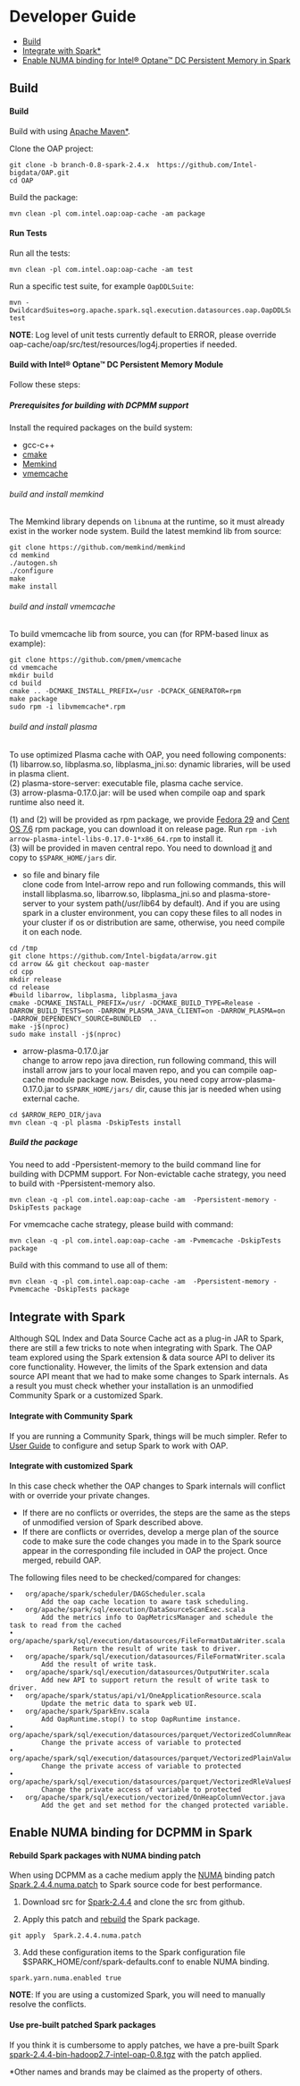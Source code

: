 # Developer Guide

* [Build](#Build)
* [Integrate with Spark\*](#integrate-with-spark)
* [Enable NUMA binding for Intel® Optane™ DC Persistent Memory in Spark](#enable-numa-binding-for-dcpmm-in-spark)

## Build

#### Build

Build with using [Apache Maven\*](http://maven.apache.org/).

Clone the OAP project:

```
git clone -b branch-0.8-spark-2.4.x  https://github.com/Intel-bigdata/OAP.git
cd OAP
```

Build the package:

```
mvn clean -pl com.intel.oap:oap-cache -am package
```

#### Run Tests

Run all the tests:
```
mvn clean -pl com.intel.oap:oap-cache -am test
```
Run a specific test suite, for example `OapDDLSuite`:
```
mvn -DwildcardSuites=org.apache.spark.sql.execution.datasources.oap.OapDDLSuite test
```
**NOTE**: Log level of unit tests currently default to ERROR, please override oap-cache/oap/src/test/resources/log4j.properties if needed.

#### Build with Intel® Optane™ DC Persistent Memory Module

Follow these steps:

##### Prerequisites for building with DCPMM support

Install the required packages on the build system:

- gcc-c++
- [cmake](https://help.directadmin.com/item.php?id=494)
- [Memkind](https://github.com/Intel-bigdata/memkind)
- [vmemcache](https://github.com/pmem/vmemcache)

###### build and install memkind
 The Memkind library depends on `libnuma` at the runtime, so it must already exist in the worker node system. 
   Build the latest memkind lib from source:

```
git clone https://github.com/memkind/memkind
cd memkind
./autogen.sh
./configure
make
make install
   ``` 
###### build and install vmemcache

To build vmemcache lib from source, you can (for RPM-based linux as example):
```
git clone https://github.com/pmem/vmemcache
cd vmemcache
mkdir build
cd build
cmake .. -DCMAKE_INSTALL_PREFIX=/usr -DCPACK_GENERATOR=rpm
make package
sudo rpm -i libvmemcache*.rpm
```
###### build and install plasma
To use optimized Plasma cache with OAP, you need following components:  
    (1) libarrow.so, libplasma.so, libplasma_jni.so: dynamic libraries, will be used in plasma client.   
    (2) plasma-store-server: executable file, plasma cache service.  
    (3) arrow-plasma-0.17.0.jar: will be used when compile oap and spark runtime also need it. 
    
(1) and (2) will be provided as rpm package, we provide [Fedora 29](https://github.com/Intel-bigdata/arrow/releases/download/apache-arrow-0.17.0-intel-oap-0.8/arrow-plasma-intel-libs-0.17.0-1.fc29.x86_64.rpm) and [Cent OS 7.6](https://github.com/Intel-bigdata/arrow/releases/download/apache-arrow-0.17.0-intel-oap-0.8/arrow-plasma-intel-libs-0.17.0-1.el7.x86_64.rpm) rpm package, you can download it on release page.
Run `rpm -ivh arrow-plasma-intel-libs-0.17.0-1*x86_64.rpm` to install it.   
(3) will be provided in maven central repo. You need to download [it](https://repo1.maven.org/maven2/com/intel/arrow/arrow-plasma/0.17.0/arrow-plasma-0.17.0.jar) and copy to `$SPARK_HOME/jars` dir.

- so file and binary file  
  clone code from Intel-arrow repo and run following commands, this will install libplasma.so, libarrow.so, libplasma_jni.so and plasma-store-server to your system path(/usr/lib64 by default). And if you are using spark in a cluster environment, you can copy these files to all nodes in your cluster if os or distribution are same, otherwise, you need compile it on each node.
  
```
cd /tmp
git clone https://github.com/Intel-bigdata/arrow.git
cd arrow && git checkout oap-master
cd cpp
mkdir release
cd release
#build libarrow, libplasma, libplasma_java
cmake -DCMAKE_INSTALL_PREFIX=/usr/ -DCMAKE_BUILD_TYPE=Release -DARROW_BUILD_TESTS=on -DARROW_PLASMA_JAVA_CLIENT=on -DARROW_PLASMA=on -DARROW_DEPENDENCY_SOURCE=BUNDLED  ..
make -j$(nproc)
sudo make install -j$(nproc)
```

- arrow-plasma-0.17.0.jar  
   change to arrow repo java direction, run following command, this will install arrow jars to your local maven repo, and you can compile oap-cache module package now. Beisdes, you need copy arrow-plasma-0.17.0.jar to `$SPARK_HOME/jars/` dir, cause this jar is needed when using external cache.
   
```
cd $ARROW_REPO_DIR/java
mvn clean -q -pl plasma -DskipTests install
```


##### Build the package
You need to add -Ppersistent-memory to the build command line for building with DCPMM support. For Non-evictable cache strategy, you need to build with -Ppersistent-memory also.
```
mvn clean -q -pl com.intel.oap:oap-cache -am  -Ppersistent-memory -DskipTests package
```
For vmemcache cache strategy, please build with command:
```
mvn clean -q -pl com.intel.oap:oap-cache -am -Pvmemcache -DskipTests package
```
Build with this command to use all of them:
```
mvn clean -q -pl com.intel.oap:oap-cache -am  -Ppersistent-memory -Pvmemcache -DskipTests package
```

## Integrate with Spark

Although SQL Index and Data Source Cache act as a plug-in JAR to Spark, there are still a few tricks to note when integrating with Spark. The OAP team explored using the Spark extension & data source API to deliver its core functionality. However, the limits of the Spark extension and data source API meant that we had to make some changes to Spark internals. As a result you must check whether your installation is an unmodified Community Spark or a customized Spark.

#### Integrate with Community Spark

If you are running a Community Spark, things will be much simpler. Refer to [User Guide](User-Guide.md) to configure and setup Spark to work with OAP.

#### Integrate with customized Spark

In this case check whether the OAP changes to Spark internals will conflict with or override your private changes. 

- If there are no conflicts or overrides, the steps are the same as the steps of unmodified version of Spark described above. 
- If there are conflicts or overrides, develop a merge plan of the source code to make sure the code changes you made in to the Spark source appear in the corresponding file included in OAP the project. Once merged, rebuild OAP.

The following files need to be checked/compared for changes:

```
•	org/apache/spark/scheduler/DAGScheduler.scala           
		Add the oap cache location to aware task scheduling.
•	org/apache/spark/sql/execution/DataSourceScanExec.scala   
		Add the metrics info to OapMetricsManager and schedule the task to read from the cached 
•	org/apache/spark/sql/execution/datasources/FileFormatDataWriter.scala
                Return the result of write task to driver.
•	org/apache/spark/sql/execution/datasources/FileFormatWriter.scala
		Add the result of write task. 
•	org/apache/spark/sql/execution/datasources/OutputWriter.scala  
		Add new API to support return the result of write task to driver.
•	org/apache/spark/status/api/v1/OneApplicationResource.scala    
		Update the metric data to spark web UI.
•	org/apache/spark/SparkEnv.scala
		Add OapRuntime.stop() to stop OapRuntime instance.
•	org/apache/spark/sql/execution/datasources/parquet/VectorizedColumnReader.java
		Change the private access of variable to protected
•	org/apache/spark/sql/execution/datasources/parquet/VectorizedPlainValuesReader.java
		Change the private access of variable to protected
•	org/apache/spark/sql/execution/datasources/parquet/VectorizedRleValuesReader.java
		Change the private access of variable to protected
•	org/apache/spark/sql/execution/vectorized/OnHeapColumnVector.java
		Add the get and set method for the changed protected variable.
```

## Enable NUMA binding for DCPMM in Spark

#### Rebuild Spark packages with NUMA binding patch 

When using DCPMM as a cache medium apply the [NUMA](https://www.kernel.org/doc/html/v4.18/vm/numa.html) binding patch [Spark.2.4.4.numa.patch](./Spark.2.4.4.numa.patch) to Spark source code for best performance.

1. Download src for [Spark-2.4.4](https://archive.apache.org/dist/spark/spark-2.4.4/spark-2.4.4.tgz) and clone the src from github.

2. Apply this patch and [rebuild](https://spark.apache.org/docs/latest/building-spark.html) the Spark package.

```
git apply  Spark.2.4.4.numa.patch
```

3. Add these configuration items to the Spark configuration file $SPARK_HOME/conf/spark-defaults.conf to enable NUMA binding.


```
spark.yarn.numa.enabled true 
```
**NOTE**: If you are using a customized Spark, you will need to manually resolve the conflicts.

#### Use pre-built patched Spark packages 

If you think it is cumbersome to apply patches, we have a pre-built Spark [spark-2.4.4-bin-hadoop2.7-intel-oap-0.8.tgz](https://github.com/Intel-bigdata/spark/releases/download/v2.4.4-intel-oap-0.8/spark-2.4.4-bin-hadoop2.7-intel-oap-0.8.tgz) with the patch applied.

\*Other names and brands may be claimed as the property of others.